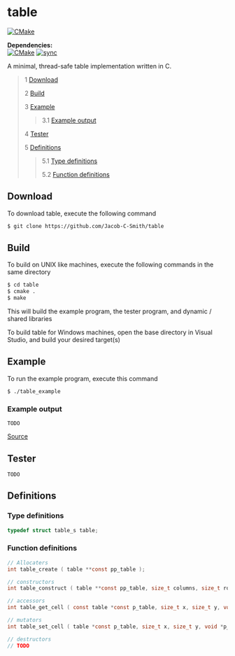 # table
[![CMake](https://github.com/Jacob-C-Smith/table/actions/workflows/cmake.yml/badge.svg)](https://github.com/Jacob-C-Smith/table/actions/workflows/cmake.yml)
 
**Dependencies:**\
[![CMake](https://github.com/Jacob-C-Smith/tuple/actions/workflows/cmake.yml/badge.svg?branch=main)](https://github.com/Jacob-C-Smith/tuple/actions/workflows/cmake.yml) [![sync](https://github.com/Jacob-C-Smith/sync/actions/workflows/cmake.yml/badge.svg)](https://github.com/Jacob-C-Smith/sync/actions/workflows/cmake.yml)

 A minimal, thread-safe table implementation written in C. 
 
 > 1 [Download](#download)
 >
 > 2 [Build](#build)
 >
 > 3 [Example](#example)
 >
 >> 3.1 [Example output](#example-output)
 >
 > 4 [Tester](#tester)
 >
 > 5 [Definitions](#definitions)
 >
 >> 5.1 [Type definitions](#type-definitions)
 >>
 >> 5.2 [Function definitions](#function-definitions)

 ## Download
 To download table, execute the following command
 ```bash
 $ git clone https://github.com/Jacob-C-Smith/table
 ```
 ## Build
 To build on UNIX like machines, execute the following commands in the same directory
 ```bash
 $ cd table
 $ cmake .
 $ make
 ```
  This will build the example program, the tester program, and dynamic / shared libraries

  To build table for Windows machines, open the base directory in Visual Studio, and build your desired target(s)
 ## Example
 To run the example program, execute this command
 ```
 $ ./table_example
 ```
 ### Example output
 ```
 TODO
 ```
 [Source](main.c)
## Tester
```
TODO
```
 ## Definitions
 ### Type definitions
 ```c
 typedef struct table_s table;
 ```
 ### Function definitions
 ```c 
 // Allocaters
 int table_create ( table **const pp_table );
 
 // constructors
 int table_construct ( table **const pp_table, size_t columns, size_t rows );
 
 // accessors
 int table_get_cell ( const table *const p_table, size_t x, size_t y, void **pp_element );
 
 // mutators
 int table_set_cell ( table *const p_table, size_t x, size_t y, void *p_element );

 // destructors
 // TODO
 ```
